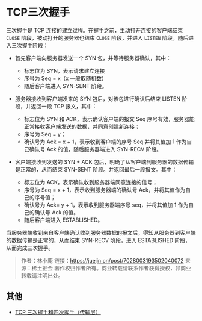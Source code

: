 # TCP三次握手

三次握手是 TCP 连接的建立过程。在握手之前，主动打开连接的客户端结束 `CLOSE` 阶段，被动打开的服务器也结束 `CLOSE` 阶段，并进入 `LISTEN` 阶段。随后进入三次握手阶段：

+ 首先客户端向服务器发送一个 SYN 包，并等待服务器确认，其中：
    + 标志位为 SYN，表示请求建立连接
    + 序号为 Seq = x（x 一般取随机数）
    + 随后客户端进入 SYN-SENT 阶段。

+ 服务器接收到客户端发来的 SYN 包后，对该包进行确认后结束 LISTEN 阶段，并返回一段 TCP 报文，其中：

    + 标志位为 SYN 和 ACK，表示确认客户端的报文 Seq 序号有效，服务器能正常接收客户端发送的数据，并同意创建新连接；
    + 序号为 Seq = y；
    + 确认号为 Ack = x + 1，表示收到客户端的序号 Seq 并将其值加 1 作为自己确认号 Ack 的值，随后服务器端进入 SYN-RECV 阶段。

+ 客户端接收到发送的 SYN + ACK 包后，明确了从客户端到服务器的数据传输是正常的，从而结束 SYN-SENT 阶段。并返回最后一段报文。其中：

    + 标志位为 ACK，表示确认收到服务器端同意连接的信号；
    + 序号为 Seq = x + 1，表示收到服务器端的确认号 Ack，并将其值作为自己的序号值；
    + 确认号为 Ack= y + 1，表示收到服务器端序号 seq，并将其值加 1 作为自己的确认号 Ack 的值。
    + 随后客户端进入 ESTABLISHED。

当服务器端收到来自客户端确认收到服务器数据的报文后，得知从服务器到客户端的数据传输是正常的，从而结束 SYN-RECV 阶段，进入 ESTABLISHED 阶段，从而完成三次握手。

> 作者：林小鹿
> 链接：https://juejin.cn/post/7028003193502040072
> 来源：稀土掘金
> 著作权归作者所有。商业转载请联系作者获得授权，非商业转载请注明出处。

## 其他

- [TCP 三次握手和四次挥手（传输层）](https://github.com/Snailclimb/JavaGuide/blob/main/docs/cs-basics/network/tcp-connection-and-disconnection.md)